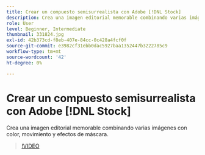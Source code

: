 ```yaml
---
title: Crear un compuesto semisurrealista con Adobe [!DNL Stock]
description: Crea una imagen editorial memorable combinando varias imágenes con color, movimiento y efectos de máscara
role: User
level: Beginner, Intermediate
thumbnail: 331824.jpg
exl-id: 42b373cd-f8eb-407e-84cc-0c428a4fcf0f
source-git-commit: e3982cf31ebb0dac5927baa1352447b3222785c9
workflow-type: tm+mt
source-wordcount: '42'
ht-degree: 0%

---
```


# Crear un compuesto semisurrealista con Adobe [!DNL Stock]

Crea una imagen editorial memorable combinando varias imágenes con color, movimiento y efectos de máscara.

>[!VIDEO](https://video.tv.adobe.com/v/331824?hidetitle=true)
